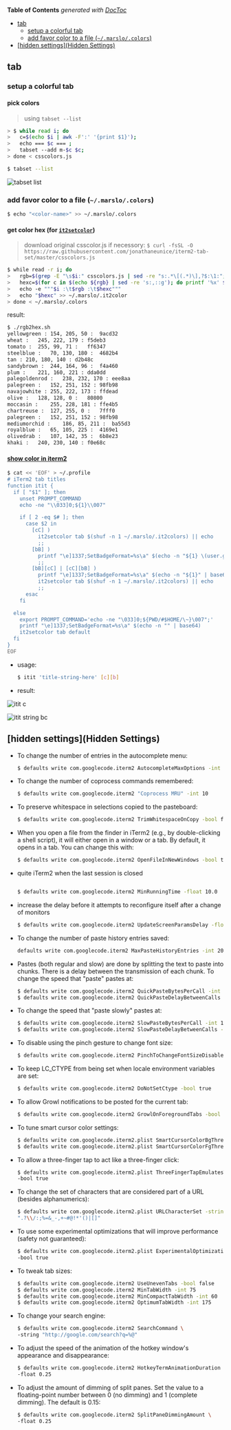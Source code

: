 <!-- START doctoc generated TOC please keep comment here to allow auto update -->
<!-- DON'T EDIT THIS SECTION, INSTEAD RE-RUN doctoc TO UPDATE -->
**Table of Contents**  *generated with [DocToc](https://github.com/thlorenz/doctoc)*

- [tab](#tab)
  - [setup a colorful tab](#setup-a-colorful-tab)
  - [add favor color to a file (`~/.marslo/.colors`)](#add-favor-color-to-a-file-marslocolors)
- [[hidden settings](Hidden Settings)](#hidden-settingshidden-settings)

<!-- END doctoc generated TOC please keep comment here to allow auto update -->

## tab
### setup a colorful tab
#### pick colors
> using `tabset --list`

```bash
> $ while read i; do
>   c=$(echo $i | awk -F':' '{print $1}');
>   echo === $c === ;
>   tabset --add m-$c $c;
> done < csscolors.js

$ tabset --list
```
![tabset list](../screenshot/iterm2/tabset-list-1.png)

### add favor color to a file (`~/.marslo/.colors`)
```bash
$ echo "<color-name>" >> ~/.marslo/.colors
```

#### get color hex (for [`it2setcolor`](https://github.com/gnachman/iterm2-website/blob/master/source/utilities/it2setcolor))
> download original csscolor.js if necessory: `$ curl -fsSL -O https://raw.githubusercontent.com/jonathaneunice/iterm2-tab-set/master/csscolors.js`

```bash
$ while read -r i; do
>   rgb=$(grep -E "\s$i:" csscolors.js | sed -re "s:.*\[(.*)\],?$:\1:";)
>   hexc=$(for c in $(echo ${rgb} | sed -re 's:,::g'); do printf '%x' $c; done)
>   echo -e """$i :\t$rgb :\t$hexc"""
>   echo "$hexc" >> ~/.marslo/.it2color
> done < ~/.marslo/.colors
```

result:
  ```bash
  $ ./rgb2hex.sh
  yellowgreen :	154, 205, 50 :	9acd32
  wheat :	245, 222, 179 :	f5deb3
  tomato :	255, 99, 71 :	ff6347
  steelblue :	70, 130, 180 :	4682b4
  tan :	210, 180, 140 :	d2b48c
  sandybrown :	244, 164, 96 :	f4a460
  plum :	221, 160, 221 :	dda0dd
  palegoldenrod :	238, 232, 170 :	eee8aa
  palegreen :	152, 251, 152 :	98fb98
  navajowhite :	255, 222, 173 :	ffdead
  olive :	128, 128, 0 :	80800
  moccasin :	255, 228, 181 :	ffe4b5
  chartreuse :	127, 255, 0 :	7fff0
  palegreen :	152, 251, 152 :	98fb98
  mediumorchid :	186, 85, 211 :	ba55d3
  royalblue :	65, 105, 225 :	4169e1
  olivedrab :	107, 142, 35 :	6b8e23
  khaki :	240, 230, 140 :	f0e68c
  ```

#### [show color in iterm2](https://raw.githubusercontent.com/marslo/mylinux/master/confs/home/.marslo/.marslorc)
```bash
$ cat << 'EOF' > ~/.profile
# iTerm2 tab titles
function itit {
  if [ "$1" ]; then
    unset PROMPT_COMMAND
    echo -ne "\\033]0;${1}\\007"

    if [ 2 -eq $# ]; then
      case $2 in
        [cC] )
          it2setcolor tab $(shuf -n 1 ~/.marslo/.it2colors) || echo
          ;;
        [bB] )
          printf "\e]1337;SetBadgeFormat=%s\a" $(echo -n "${1} \(user.gitBranch)" | base64)
          ;;
        [bB][cC] | [cC][bB] )
          printf "\e]1337;SetBadgeFormat=%s\a" $(echo -n "${1}" | base64)
          it2setcolor tab $(shuf -n 1 ~/.marslo/.it2colors) || echo
          ;;
      esac
    fi

  else
    export PROMPT_COMMAND='echo -ne "\033]0;${PWD/#$HOME/\~}\007";'
    printf "\e]1337;SetBadgeFormat=%s\a" $(echo -n "" | base64)
    it2setcolor tab default
  fi
}
EOF
```

- usage:
  ```bash
  $ itit 'title-string-here' [c][b]
  ```
- result:

![itit <string> c](../screenshot/iterm2/itit-c.png)

![itit string bc](../screenshot/iterm2/itit-bc.png)

## [hidden settings](Hidden Settings)
- To change the number of entries in the autocomplete menu:
  ```bash
  $ defaults write com.googlecode.iterm2 AutocompleteMaxOptions -int 10
  ```

- To change the number of coprocess commands remembered:
  ```bash
  $ defaults write com.googlecode.iterm2 "Coprocess MRU" -int 10
  ```

- To preserve whitespace in selections copied to the pasteboard:
  ```bash
  $ defaults write com.googlecode.iterm2 TrimWhitespaceOnCopy -bool false
  ```

- When you open a file from the finder in iTerm2 (e.g., by double-clicking a shell script), it will either open in a window or a tab. By default, it opens in a tab. You can change this with:
  ```bash
  $ defaults write com.googlecode.iterm2 OpenFileInNewWindows -bool true
  ```
- quite iTerm2 when the last session is closed
  ```bash

  $ defaults write com.googlecode.iterm2 MinRunningTime -float 10.0
  ```
- increase the delay before it attempts to reconfigure itself after a change of monitors
  ```bash
  $ defaults write com.googlecode.iterm2 UpdateScreenParamsDelay -float 1.0
  ```

- To change the number of paste history entries saved:
  ```bash
  defaults write com.googlecode.iterm2 MaxPasteHistoryEntries -int 20
  ```

- Pastes (both regular and slow) are done by splitting the text to paste into chunks. There is a delay between the transmission of each chunk. To change the speed that "paste" pastes at:
  ```bash
  $ defaults write com.googlecode.iterm2 QuickPasteBytesPerCall -int 1024
  $ defaults write com.googlecode.iterm2 QuickPasteDelayBetweenCalls -float 0.01
  ```

- To change the speed that "paste slowly" pastes at:
  ```bash
  $ defaults write com.googlecode.iterm2 SlowPasteBytesPerCall -int 16
  $ defaults write com.googlecode.iterm2 SlowPasteDelayBetweenCalls -float 0.125
  ```

- To disable using the pinch gesture to change font size:
  ```bash
  $ defaults write com.googlecode.iterm2 PinchToChangeFontSizeDisabled -bool true
  ```

- To keep LC_CTYPE from being set when locale environment variables are set:
  ```bash
  $ defaults write com.googlecode.iterm2 DoNotSetCtype -bool true
  ```

- To allow Growl notifications to be posted for the current tab:
  ```bash
  $ defaults write com.googlecode.iterm2 GrowlOnForegroundTabs -bool true
  ```

- To tune smart cursor color settings:
  ```bash
  $ defaults write com.googlecode.iterm2.plist SmartCursorColorBgThreshold -float 0.5
  $ defaults write com.googlecode.iterm2.plist SmartCursorColorFgThreshold -float 0.75
  ```

- To allow a three-finger tap to act like a three-finger click:
  ```bash
  $ defaults write com.googlecode.iterm2.plist ThreeFingerTapEmulatesThreeFingerClick \
  -bool true
  ```

- To change the set of characters that are considered part of a URL (besides alphanumerics):
  ```bash
  $ defaults write com.googlecode.iterm2.plist URLCharacterSet -string \
  ".?\\/:;%=&_-,+~#@!*'()|[]"
  ```

- To use some experimental optimizations that will improve performance (safety not guaranteed):
  ```bash
  $ defaults write com.googlecode.iterm2.plist ExperimentalOptimizationsEnabled \
  -bool true
  ```

- To tweak tab sizes:
  ```bash
  $ defaults write com.googlecode.iterm2 UseUnevenTabs -bool false
  $ defaults write com.googlecode.iterm2 MinTabWidth -int 75
  $ defaults write com.googlecode.iterm2 MinCompactTabWidth -int 60
  $ defaults write com.googlecode.iterm2 OptimumTabWidth -int 175
  ```

- To change your search engine:
  ```bash
  $ defaults write com.googlecode.iterm2 SearchCommand \
  -string "http://google.com/search?q=%@"
  ```

- To adjust the speed of the animation of the hotkey window's appearance and disappearance:
  ```bash
  $ defaults write com.googlecode.iterm2 HotkeyTermAnimationDuration \
  -float 0.25
  ```

- To adjust the amount of dimming of split panes. Set the value to a floating-point number between 0 (no dimming) and 1 (complete dimming). The default is 0.15:
  ```bash
  $ defaults write com.googlecode.iterm2 SplitPaneDimmingAmount \
  -float 0.25
  ```

